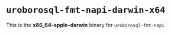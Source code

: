 # `uroborosql-fmt-napi-darwin-x64`

This is the **x86_64-apple-darwin** binary for `uroborosql-fmt-napi`
